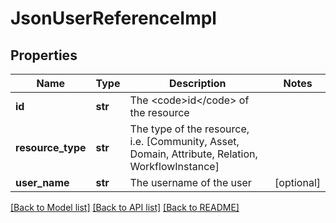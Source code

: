 # JsonUserReferenceImpl

## Properties
Name | Type | Description | Notes
------------ | ------------- | ------------- | -------------
**id** | **str** | The &lt;code&gt;id&lt;/code&gt; of the resource | 
**resource_type** | **str** | The type of the resource, i.e. [Community, Asset, Domain, Attribute, Relation, WorkflowInstance] | 
**user_name** | **str** | The username of the user | [optional] 

[[Back to Model list]](../README.md#documentation-for-models) [[Back to API list]](../README.md#documentation-for-api-endpoints) [[Back to README]](../README.md)


